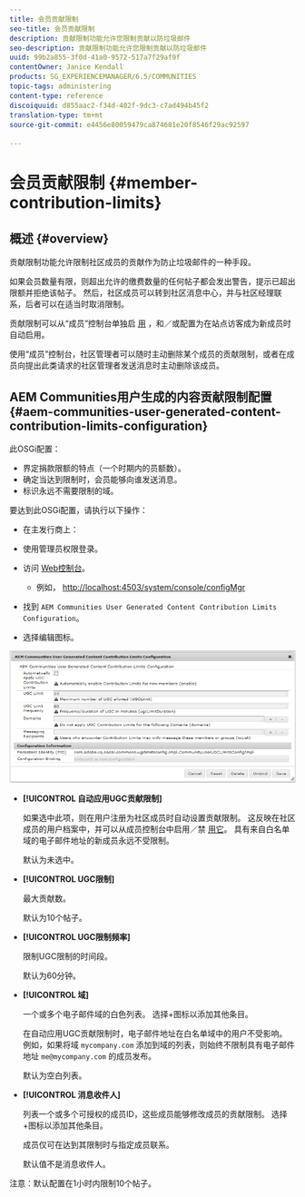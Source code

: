 ```yaml
---
title: 会员贡献限制
seo-title: 会员贡献限制
description: 贡献限制功能允许您限制贡献以防垃圾邮件
seo-description: 贡献限制功能允许您限制贡献以防垃圾邮件
uuid: 99b2a855-3f0d-41a0-9572-517a7f29af9f
contentOwner: Janice Kendall
products: SG_EXPERIENCEMANAGER/6.5/COMMUNITIES
topic-tags: administering
content-type: reference
discoiquuid: d855aac2-f34d-402f-9dc3-c7ad494b45f2
translation-type: tm+mt
source-git-commit: e4456e80059479ca874681e20f8546f29ac92597

---
```



# 会员贡献限制 {#member-contribution-limits}

## 概述 {#overview}

贡献限制功能允许限制社区成员的贡献作为防止垃圾邮件的一种手段。

如果会员数量有限，则超出允许的缴费数量的任何帖子都会发出警告，提示已超出限额并拒绝该帖子。 然后，社区成员可以转到社区消息中心，并与社区经理联系，后者可以在适当时取消限制。

贡献限制可以从“成员”控制台单独启 [用](members.md) ，和／或配置为在站点访客成为新成员时自动启用。

使用“成员”控制台，社区管理者可以随时主动删除某个成员的贡献限制，或者在成员向提出此类请求的社区管理者发送消息时主动删除该成员。

## AEM Communities用户生成的内容贡献限制配置 {#aem-communities-user-generated-content-contribution-limits-configuration}

此OSGi配置：

* 界定捐款限额的特点（一个时期内的员额数）。
* 确定当达到限制时，会员能够向谁发送消息。
* 标识永远不需要限制的域。

要达到此OSGi配置，请执行以下操作：

* 在主发行商上：
* 使用管理员权限登录。
* 访问 [Web控制台](../../help/sites-deploying/configuring-osgi.md)。

   * 例如， [http://localhost:4503/system/console/configMgr](http://localhost:4503/system/console/configMgr)

* 找到 `AEM Communities User Generated Content Contribution Limits Configuration`。
* 选择编辑图标。

![chlimage_1-127](assets/chlimage_1-127.png)

* **[!UICONTROL 自动应用UGC贡献限制]**

   如果选中此项，则在用户注册为社区成员时自动设置贡献限制。 这反映在社区成员的用户档案中，并可以从成员控制台中启用／禁 [用它](members.md)。 具有来自白名单域的电子邮件地址的新成员永远不受限制。

   默认为未选中。

* **[!UICONTROL UGC限制]**

   最大贡献数。

   默认为10个帖子。

* **[!UICONTROL UGC限制频率]**

   限制UGC限制的时间段。

   默认为60分钟。

* **[!UICONTROL 域]**

   一个或多个电子邮件域的白色列表。 选择+图标以添加其他条目。

   在自动应用UGC贡献限制时，电子邮件地址在白名单域中的用户不受影响。 例如，如果将域 `mycompany.com` 添加到域的列表，则始终不限制具有电子邮件地址 `me@mycompany.com` 的成员发布。

   默认为空白列表。

* **[!UICONTROL 消息收件人]**

   列表一个或多个可授权的成员ID，这些成员能够修改成员的贡献限制。 选择+图标以添加其他条目。

   成员仅可在达到其限制时与指定成员联系。

   默认值不是消息收件人。

注意：默认配置在1小时内限制10个帖子。

